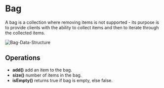 # Bag

A bag is a collection where removing items is not supported - its purpose is to provide clients with the ability to collect items and then to iterate through the collected items.

![Bag-Data-Structure](https://user-images.githubusercontent.com/57627290/234309028-7104d926-bb97-4628-ac84-87c1a13f1ebd.png)

## Operations

- **add()** add an item to the bag.
- **size()** number of items in the bag.
- **isEmpty()** returns true if bag is empty, else false.
